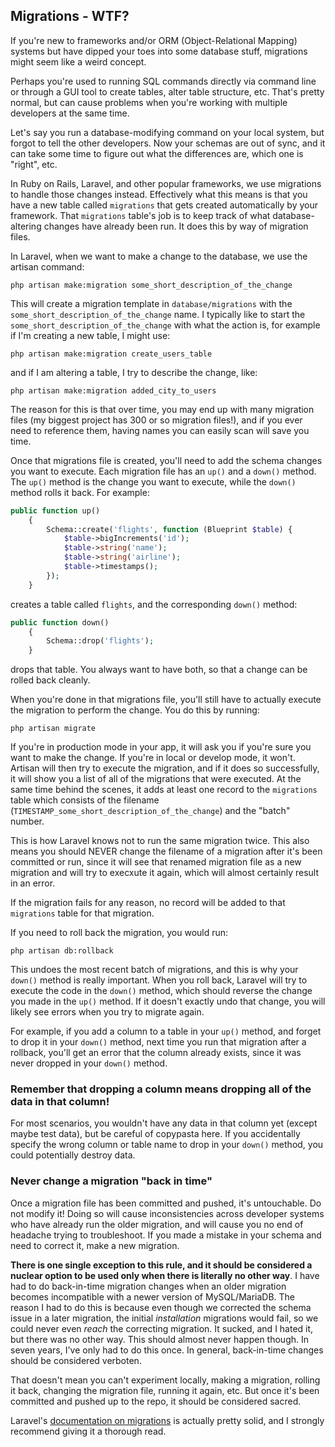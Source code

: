 ## Migrations - WTF?

If you're new to frameworks and/or ORM (Object-Relational Mapping) systems but have dipped your toes into some database stuff, migrations might seem like a weird concept. 

Perhaps you're used to running SQL commands directly via command line or through a GUI tool to create tables, alter table structure, etc. That's pretty normal, but can cause problems when you're working with multiple developers at the same time. 

Let's say you run a database-modifying command on your local system, but forgot to tell the other developers. Now your schemas are out of sync, and it can take some time to figure out what the differences are, which one is "right", etc.

In Ruby on Rails, Laravel, and other popular frameworks, we use migrations to handle those changes instead. Effectively what this means is that you have a new table called `migrations` that gets created automatically by your framework. That `migrations` table's job is to keep track of what database-altering changes have already been run. It does this by way of migration files. 

In Laravel, when we want to make a change to the database, we use the artisan command:

```
php artisan make:migration some_short_description_of_the_change
```

This will create a migration template in `database/migrations` with the `some_short_description_of_the_change` name. I typically like to start the `some_short_description_of_the_change` with what the action is, for example if I'm creating a new table, I might use:

```
php artisan make:migration create_users_table
```

and if I am altering a table, I try to describe the change, like:

```
php artisan make:migration added_city_to_users
```

The reason for this is that over time, you may end up with many migration files (my biggest project has 300 or so migration files!), and if you ever need to reference them, having names you can easily scan will save you time. 

Once that migrations file is created, you'll need to add the schema changes you want to execute. Each migration file has an `up()` and a `down()` method. The `up()` method is the change you want to execute, while the `down()` method rolls it back. For example:

```php
public function up()
    {
        Schema::create('flights', function (Blueprint $table) {
            $table->bigIncrements('id');
            $table->string('name');
            $table->string('airline');
            $table->timestamps();
        });
    }
```

creates a table called `flights`, and the corresponding `down()` method:

```php
public function down()
    {
        Schema::drop('flights');
    }
```

drops that table. You always want to have both, so that a change can be rolled back cleanly. 

When you're done in that migrations file, you'll still have to actually execute the migration to perform the change. You do this by running:

```
php artisan migrate
```

If you're in production mode in your app, it will ask you if you're sure you want to make the change. If you're in local or develop mode, it won't. Artisan will then try to execute the migration, and if it does so successfully, it will show you a list of all of the migrations that were executed. At the same time behind the scenes, it adds at least one record to the `migrations` table which consists of the filename (`TIMESTAMP_some_short_description_of_the_change`) and the "batch" number. 

This is how Laravel knows not to run the same migration twice. This also means you should NEVER change the filename of a migration after it's been committed or run, since it will see that renamed migration file as a new migration and will try to execxute it again, which will almost certainly result in an error.

If the migration fails for any reason, no record will be added to that `migrations` table for that migration.

If you need to roll back the migration, you would run:

```
php artisan db:rollback
```

This undoes the most recent batch of migrations, and this is why your `down()` method is really important. When you roll back, Laravel will try to execute the code in the `down()` method, which should reverse the change you made in the `up()` method. If it doesn't exactly undo that change, you will likely see errors when you try to migrate again.

For example, if you add a column to a table in your `up()` method, and forget to drop it in your `down()` method, next time you run that migration after a rollback, you'll get an error that the column already exists, since it was never dropped in your `down()` method.

### Remember that dropping a column means dropping all of the data in that column!

For most scenarios, you wouldn't have any data in that column yet (except maybe test data), but be careful of copypasta here. If you accidentally specify the wrong column or table name to drop in your `down()` method, you could potentially destroy data.

### Never change a migration "back in time" 

Once a migration file has been committed and pushed, it's untouchable. Do not modify it! Doing so will cause inconsistencies across developer systems who have already run the older migration, and will cause you no end of headache trying to troubleshoot. If you made a mistake in your schema and need to correct it, make a new migration. 

__There is one single exception to this rule, and it should be considered a nuclear option to be used only when there is literally no other way__. I have had to do back-in-time migration changes when an older migration becomes incompatible with a newer version of MySQL/MariaDB. The reason I had to do this is because even though we corrected the schema issue in a later migration, the initial *installation* migrations would fail, so we could never even *reach* the correcting migration. It sucked, and I hated it, but there was no other way. This should almost never happen though. In seven years, I've only had to do this once. In general, back-in-time changes should be considered verboten. 

That doesn't mean you can't experiment locally, making a migration, rolling it back, changing the migration file, running it again, etc. But once it's been committed and pushed up to the repo, it should be considered sacred.

Laravel's [documentation on migrations](https://laravel.com/docs/5.7/migrations) is actually pretty solid, and I strongly recommend giving it a thorough read. 


